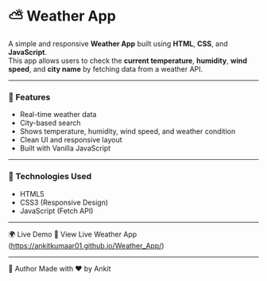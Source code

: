 # ⛅ Weather App

A simple and responsive **Weather App** built using **HTML**, **CSS**, and **JavaScript**.  
This app allows users to check the **current temperature**, **humidity**, **wind speed**, and **city name** by fetching data from a weather API.

---

### 🌟 Features
- Real-time weather data
- City-based search
- Shows temperature, humidity, wind speed, and weather condition
- Clean UI and responsive layout
- Built with Vanilla JavaScript

---

### 🔧 Technologies Used
- HTML5
- CSS3 (Responsive Design)
- JavaScript (Fetch API)

---

🌍 Live Demo
🔗 View Live Weather App
(https://ankitkumaar01.github.io/Weather_App/)

---

🙌 Author
Made with ❤️ by Ankit 
